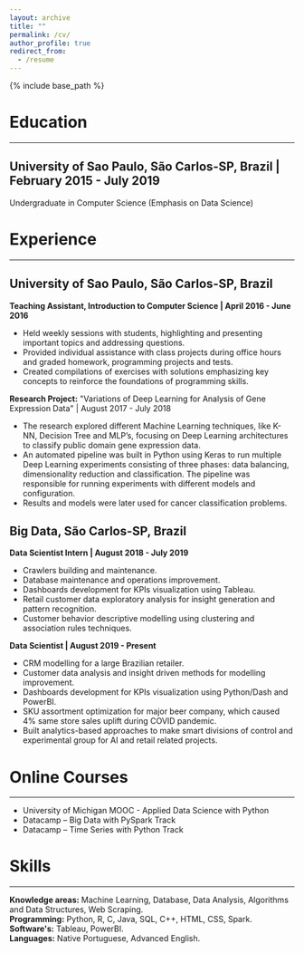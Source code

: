 ```yaml
---
layout: archive
title: ""
permalink: /cv/
author_profile: true
redirect_from:
  - /resume
---
```


{% include base_path %}

Education
=========
_________
## University of Sao Paulo, São Carlos-SP, Brazil | February 2015 - July 2019
Undergraduate in Computer Science (Emphasis on Data Science)

Experience
==========
__________
## University of Sao Paulo, São Carlos-SP, Brazil
**Teaching Assistant, Introduction to Computer Science | April 2016 - June 2016**
* Held weekly sessions with students, highlighting and presenting important topics and addressing questions.
* Provided individual assistance with class projects during office hours and graded homework, programming projects and tests.
* Created compilations of exercises with solutions emphasizing key concepts to reinforce the foundations of programming skills.

**Research Project:** "Variations of Deep Learning for Analysis of Gene Expression Data" | August 2017 - July 2018
* The research explored different Machine Learning techniques, like K-NN, Decision Tree and MLP’s, focusing on Deep
Learning architectures to classify public domain gene expression data.
* An automated pipeline was built in Python using Keras to run multiple Deep Learning experiments consisting of three phases:
data balancing, dimensionality reduction and classification. The pipeline was responsible for running experiments with different
 models and configuration.
* Results and models were later used for cancer classification problems.

## Big Data, São Carlos-SP, Brazil
**Data Scientist Intern | August 2018 - July 2019**
* Crawlers building and maintenance.
* Database maintenance and operations improvement.
* Dashboards development for KPIs visualization using Tableau.
* Retail customer data exploratory analysis for insight generation and pattern recognition.
* Customer behavior descriptive modelling using clustering and association rules techniques.

**Data Scientist | August 2019 - Present**
* CRM modelling for a large Brazilian retailer.
* Customer data analysis and insight driven methods for modelling improvement.
* Dashboards development for KPIs visualization using Python/Dash and PowerBI.
* SKU assortment optimization for major beer company, which caused 4% same store sales uplift during COVID pandemic.
* Built analytics-based approaches to make smart divisions of control and experimental group for AI and retail related projects.

Online Courses
==============
______________
* University of Michigan MOOC - Applied Data Science with Python
* Datacamp – Big Data with PySpark Track
* Datacamp – Time Series with Python Track

Skills
======
______
**Knowledge areas:** Machine Learning, Database, Data Analysis, Algorithms and Data Structures, Web Scraping.  
**Programming:** Python, R, C, Java, SQL, C++, HTML, CSS, Spark.  
**Software's:** Tableau, PowerBI.  
**Languages:** Native Portuguese, Advanced English.  


<!--
Publications
======
  <ul>{% for post in site.publications %}
    {% include archive-single-cv.html %}
  {% endfor %}</ul>
  
Talks
======
  <ul>{% for post in site.talks %}
    {% include archive-single-talk-cv.html %}
  {% endfor %}</ul>
  
Teaching
======
  <ul>{% for post in site.teaching %}
    {% include archive-single-cv.html %}
  {% endfor %}</ul>
  
Service and leadership
======
* Currently signed in to 43 different slack teams
 
 -->